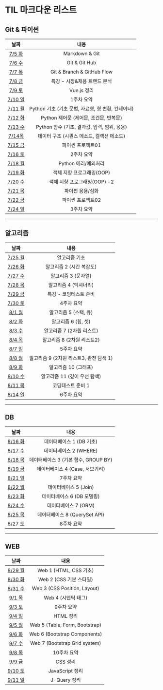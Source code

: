 # TIL 마크다운 리스트

## Git & 파이썬

|               날짜                |                        내용                        |
| :-------------------------------: | :------------------------------------------------: |
|   [7/5 화](markdown/220705.md)    |                   Markdown & Git                   |
|   [7/6 수](markdown/220706.md)    |                   Git & Git Hub                    |
|   [7/7 목](markdown/220707.md)    |             Git & Branch & GitHub Flow             |
|   [7/8 금](markdown/220708.md)    |            특강 - 시장&채용 트랜드 분석            |
|   [7/9 토](markdown/Vue.js.md)    |                    Vue.js 정리                     |
| [7/10 일](markdown/w1-summary.md) |                     1주차 요약                     |
|   [7/11 월](markdown/220711.md)   | Python 기초 (기초 문법, 자료형, 형 변환, 컨테이너) |
|   [7/12 화](markdown/220712.md)   |       Python 제어문 (제어문, 조건문, 반복문)       |
|   [7/13 수](markdown/220713.md)   |    Python 함수 (기초, 결과값, 입력, 범위, 응용)    |
|   [7/14목](markdown/220714.md)    |     데이터 구조 (시퀀스 메소드, 컬렉션 메소드)     |
|   [7/15 금](markdown/220715.md)   |                 파이썬 프로젝트01                  |
| [7/16 토](markdown/w2-summary.md) |                     2주차 요약                     |
|   [7/18 월](markdown/220718.md)   |                Python 에러/예외처리                |
|   [7/19 화](markdown/220719.md)   |             객체 지향 프로그래밍(OOP)              |
|   [7/20 수](markdown/220720.md)   |            객체 지향 프로그래밍(OOP) -2            |
|   [7/21 목](markdown/220721.md)   |                  파이썬 응용/심화                  |
|   [7/22 금](markdown/220722.md)   |                 파이썬 프로젝트02                  |
| [7/24 일](markdown/w3-summary.md) |                     3주차 요약                     |

---

## 알고리즘

|               날짜                |                  내용                   |
| :-------------------------------: | :-------------------------------------: |
|   [7/25 월](markdown/220725.md)   |              알고리즘 기초              |
|   [7/26 화](markdown/220726.md)   |        알고리즘 2 (시간 복잡도)         |
|   [7/27 수](markdown/220727.md)   |           알고리즘 3 (문자열)           |
|   [7/28 목](markdown/220728.md)   |          알고리즘 4 (딕셔너리)          |
|   [7/29 금](markdown/220729.md)   |         특강 - 코딩테스트 준비          |
| [7/30 토](markdown/w4-summary.md) |               4주차 요약                |
|   [8/1 월](markdown/220801.md)    |          알고리즘 5 (스택, 큐)          |
|   [8/2 화](markdown/220802.md)    |           알고리즘 6 (힙, 셋)           |
|   [8/3 수](markdown/220803.md)    |        알고리즘 7 (2차원 리스트)        |
|   [8/4 목](markdown/220804.md)    |       알고리즘 8 (2차원 리스트2)        |
| [8/7 일](markdown/w5-summary.md)  |               5주차 요약                |
|   [8/8 월](markdown/220808.md)    | 알고리즘 9 (2차원 리스트3, 완전 탐색 1) |
|   [8/9 화](markdown/220809.md)    |          알고리즘 10 (그래프)           |
|   [8/10 수](markdown/220810.md)   |      알고리즘 11 (깊이 우선 탐색)       |
|   [8/11 목](markdown/220811.md)   |            코딩테스트 준비 1            |
| [8/14 일](markdown/w6-summary.md) |               6주차 요약                |

---

## DB

|               날짜                |                 내용                 |
| :-------------------------------: | :----------------------------------: |
|   [8/16 화](markdown/220816.md)   |       데이터베이스 1 (DB 기초)       |
|   [8/17 수](markdown/220817.md)   |        데이터베이스 2 (WHERE)        |
|   [8/18 목](markdown/220818.md)   | 데이터베이스 3 (기본 함수, GROUP BY) |
|   [8/19 금](markdown/220819.md)   |   데이터베이스 4 (Case, 서브쿼리)    |
| [8/21 일](markdown/w7-summary.md) |              7주차 요약              |
|   [8/22 월](markdown/220822.md)   |        데이터베이스 5 (Join)         |
|   [8/23 화](markdown/220823.md)   |      데이터베이스 6 (DB 모델링)      |
|   [8/24 수](markdown/220824.md)   |         데이터베이스 7 (ORM)         |
|   [8/25 목](markdown/220825.md)   |    데이터베이스 8 (QuerySet API)     |
| [8/27 토](markdown/w8-summary.md) |              8주차 요약              |

---

## WEB

|                 날짜                 |              내용              |
| :----------------------------------: | :----------------------------: |
|    [8/29 월](markdown/220829.md)     |     Web 1 (HTML, CSS 기초)     |
|    [8/30 화](markdown/220830.md)     |    Web 2 (CSS 기본 스타일)     |
|    [8/31 수](markdown/220831.md)     |  Web 3 (CSS Position, Layout)  |
|     [9/1 목](markdown/220901.md)     |      Web 4 (시맨틱 태그)       |
|   [9/3 토](markdown/w9-summary.md)   |           9주차 요약           |
|  [9/4 일](markdown/htmlsummary.md)   |           HTML 정리            |
|     [9/5 월](markdown/220905.md)     | Web 5 (Table, Form, Bootstrap) |
|     [9/6 화](markdown/220906.md)     |  Web 6 (Bootstrap Components)  |
|     [9/7 수](markdown/220907.md)     | Web 7 (Bootstrap Grid system)  |
|  [9/8 목](markdown/w10-summary.md)   |          10주차 요약           |
|   [9/9 금](markdown/csssummary.md)   |            CSS 정리            |
|   [9/10 토](markdown/jssummary.md)   |        JavaScript 정리         |
| [9/11 일](markdown/jquerysummary.md) |          J-Query 정리          |
